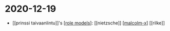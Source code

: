 # 2020-12-19

- [[prinssi taivaanlintu]]'s [[role models]]: [[nietzsche]] [[malcolm-x]] [[rilke]]


[//begin]: # "Autogenerated link references for markdown compatibility"
[role models]: ../role-models "Role Models"
[malcolm-x]: ../malcolm-x "Malcolm X"
[//end]: # "Autogenerated link references"